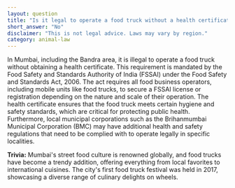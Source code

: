 ```yaml
---
layout: question
title: "Is it legal to operate a food truck without a health certificate in Mumbai's Bandra area?"
short_answer: "No"
disclaimer: "This is not legal advice. Laws may vary by region."
category: animal-law
---
```

In Mumbai, including the Bandra area, it is illegal to operate a food truck without obtaining a health certificate. This requirement is mandated by the Food Safety and Standards Authority of India (FSSAI) under the Food Safety and Standards Act, 2006. The act requires all food business operators, including mobile units like food trucks, to secure a FSSAI license or registration depending on the nature and scale of their operation. The health certificate ensures that the food truck meets certain hygiene and safety standards, which are critical for protecting public health. Furthermore, local municipal corporations such as the Brihanmumbai Municipal Corporation (BMC) may have additional health and safety regulations that need to be complied with to operate legally in specific localities.

**Trivia:** Mumbai's street food culture is renowned globally, and food trucks have become a trendy addition, offering everything from local favorites to international cuisines. The city's first food truck festival was held in 2017, showcasing a diverse range of culinary delights on wheels.
